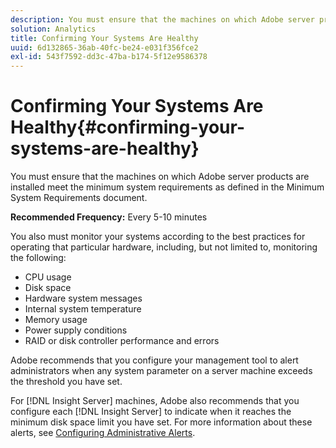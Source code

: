 ```yaml
---
description: You must ensure that the machines on which Adobe server products are installed meet the minimum system requirements as defined in the Minimum System Requirements document.
solution: Analytics
title: Confirming Your Systems Are Healthy
uuid: 6d132865-36ab-40fc-be24-e031f356fce2
exl-id: 543f7592-dd3c-47ba-b174-5f12e9586378
---
```

# Confirming Your Systems Are Healthy{#confirming-your-systems-are-healthy}

You must ensure that the machines on which Adobe server products are installed meet the minimum system requirements as defined in the Minimum System Requirements document.

 **Recommended Frequency:** Every 5-10 minutes

You also must monitor your systems according to the best practices for operating that particular hardware, including, but not limited to, monitoring the following:

* CPU usage 
* Disk space 
* Hardware system messages 
* Internal system temperature 
* Memory usage 
* Power supply conditions 
* RAID or disk controller performance and errors

Adobe recommends that you configure your management tool to alert administrators when any system parameter on a server machine exceeds the threshold you have set.

For [!DNL Insight Server] machines, Adobe also recommends that you configure each [!DNL Insight Server] to indicate when it reaches the minimum disk space limit you have set. For more information about these alerts, see [Configuring Administrative Alerts](../../../home/c-inst-svr/c-admin-inst-svr/t-config-adm-alrts.md#task-0858f588da4941aa9d4952f6592681aa).
